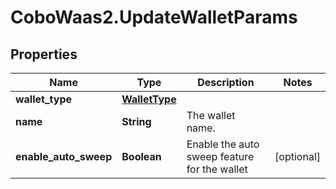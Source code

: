 # CoboWaas2.UpdateWalletParams

## Properties

Name | Type | Description | Notes
------------ | ------------- | ------------- | -------------
**wallet_type** | [**WalletType**](WalletType.md) |  | 
**name** | **String** | The wallet name. | 
**enable_auto_sweep** | **Boolean** | Enable the auto sweep feature for the wallet | [optional] 


